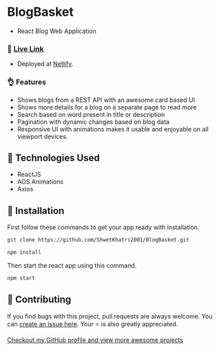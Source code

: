 # BlogBasket

* React Blog Web Application

### 👀 [Live Link](https://blogbasket.netlify.app/) 

* Deployed at [Netlify](https://netlify.com).

### 👌 Features
*  Shows blogs from a REST API with an awesome card based UI
*  Shows more details for a blog on a separate page to read more
*  Search based on word present in title or description
*  Pagination with dynamic changes based on blog data
*  Responsive UI with animations makes it usable and enjoyable on all viewport devices.

## :rocket: Technologies Used

* ReactJS
* AOS Animations
* Axios

## 🧰 Installation

First follow these commands to get your app ready with installation.

```bash
git clone https://github.com/ShwetKhatri2001/BlogBasket.git
```

```bash
npm install 
```

Then start the react app using this command.

```bash
npm start
```

##  🎇 Contributing

If you find bugs with this project, pull requests are always welcome. You can [create an issue here](https://github.com/ShwetKhatri2001/BlogBasket/issues/new).
Your :star: is also greatly appreciated.

[Checkout my GitHub profile and view more awesome projects](https://github.com/ShwetKhatri2001)
